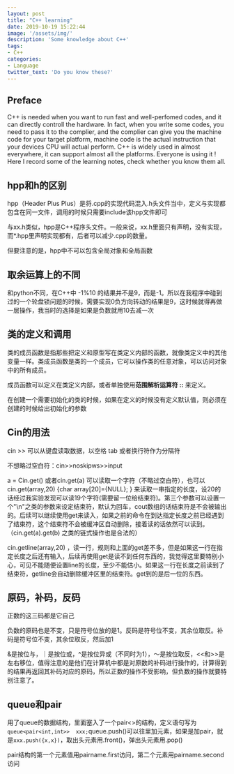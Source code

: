 ```yaml
---
layout: post
title: "C++ learning"
date: 2019-10-19 15:22:44
image: '/assets/img/'
description: 'Some knowledge about C++'
tags:
- C++  
categories:
- Language 
twitter_text: 'Do you know these?'
---
```


## Preface

C++ is needed when you want to run fast and well-perfomed codes, and it can directly controll the hardware. In fact, when you write some codes, you need to pass it to the complier, and the complier can give you the machine code for your target platform, machine code is the actual instruction that your devices CPU will actual perform. C++ is widely used in almost everywhere, it can support almost all the platforms. Everyone is using it ! Here I record some of the learning notes, check whether you know them all.

## hpp和h的区别 

hpp（Header Plus Plus）是将.cpp的实现代码混入.h头文件当中，定义与实现都包含在同一文件，调用的时候只需要include该hpp文件即可 

与xx.h类似，hpp是C++程序头文件。一般来说，xx.h里面只有声明，没有实现，而*.hpp里声明实现都有，后者可以减少.cpp的数量。

但要注意的是，hpp中不可以包含全局对象和全局函数

## 取余运算上的不同

和python不同，在C++中 -1%10 的结果并不是9，而是-1。所以在我程序中碰到过的一个轮盘锁问题的时候，需要实现0负方向转动的结果是9，这时候就得再做一层操作，我当时的选择是如果是负数就用10去减一次

## 类的定义和调用

类的成员函数是指那些把定义和原型写在类定义内部的函数，就像类定义中的其他变量一样。类成员函数是类的一个成员，它可以操作类的任意对象，可以访问对象中的所有成员。

成员函数可以定义在类定义内部，或者单独使用**范围解析运算符 ::** 来定义。

在创建一个需要初始化的类的时候，如果在定义的时候没有定义默认值，则必须在创建的时候给出初始化的参数

## Cin的用法

cin >> 可以从键盘读取数据，以空格 tab 或者换行符作为分隔符

不想略过空白符：cin>>noskipws>>input

a = Cin.get() 或者cin.get(a) 可以读取一个字符（不略过空白符），也可以cin.get(array,20) {char array[20]={NULL}; } 来读取一串指定的长度，设20的话经过我实验发现可以读19个字符(需要留一位给结束符)。第三个参数可以设置一个"\n"之类的参数来设定结束符，默认为回车，cout数组的话结束符是不会被输出的。后续可以继续使用get来读入，如果之前的命令在到达指定长度之前已经遇到了结束符，这个结束符不会被缓冲区自动删除，接着读的话依然可以读到。（cin.get(a).get(b) 之类的链式操作也是合法的）

cin.getline(array,20) ，读一行，规则和上面的get差不多，但是如果这一行在指定长度之后还有输入，后续再使用get是读不到任何东西的，我觉得这里要特别小心，可见不能随便设置line的长度，至少不能估小。如果这一行在长度之前读到了结束符，getline会自动删除缓冲区里的结束符。get到的是后一位的东西。

## 原码，补码，反码

正数的这三码都是它自己

负数的原码也是不变，只是符号位放的是1。反码是符号位不变，其余位取反。补码是符号位不变，其余位取反，然后加1

&是按位与，｜是按位或，^是按位异或（不同时为1），～是按位取反，<<和>>是左右移位，值得注意的是他们在计算机中都是对原数的补码进行操作的，计算得到的结果再返回其补码对应的原码，所以正数的操作不受影响，但负数的操作就要特别注意了。

## queue和pair

用了queue的数据结构，里面塞入了一个pair<>的结构，定义语句写为`queue<pair<int,int>>  xxx;`queue.push()可以往里加元素，如果是加pair，就是`xxx.push({x,x})`，取出头元素用.front()，弹出头元素用.pop()

pair结构的第一个元素值用pairname.first访问，第二个元素用pairname.second访问





